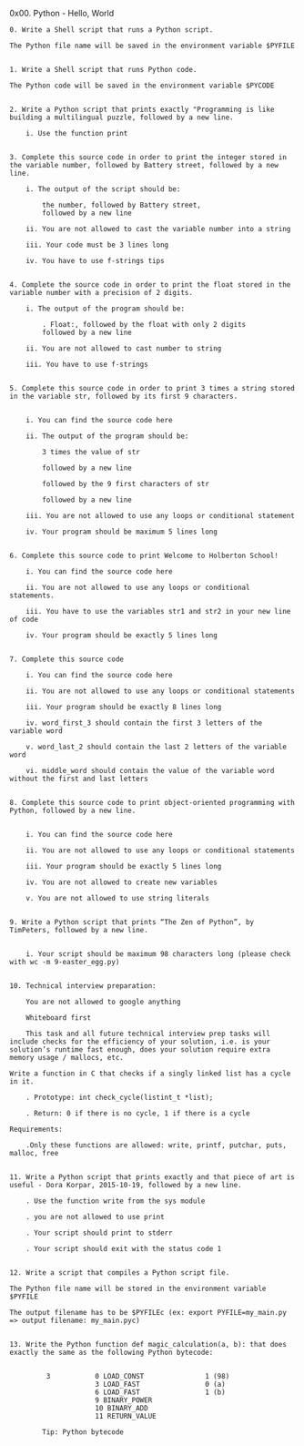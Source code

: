 0x00. Python - Hello, World



	0. Write a Shell script that runs a Python script.
	
	The Python file name will be saved in the environment variable $PYFILE	


	1. Write a Shell script that runs Python code.

	The Python code will be saved in the environment variable $PYCODE


	2. Write a Python script that prints exactly "Programming is like building a multilingual puzzle, followed by a new line.

		i. Use the function print


	3. Complete this source code in order to print the integer stored in the variable number, followed by Battery street, followed by a new line.

		i. The output of the script should be:
		
			the number, followed by Battery street,
			followed by a new line

		ii. You are not allowed to cast the variable number into a string
		
		iii. Your code must be 3 lines long

		iv. You have to use f-strings tips


	4. Complete the source code in order to print the float stored in the variable number with a precision of 2 digits.

		i. The output of the program should be:
	
			. Float:, followed by the float with only 2 digits
			followed by a new line

		ii. You are not allowed to cast number to string

		iii. You have to use f-strings


	5. Complete this source code in order to print 3 times a string stored in the variable str, followed by its first 9 characters.


		i. You can find the source code here

		ii. The output of the program should be:

			3 times the value of str
	
			followed by a new line

			followed by the 9 first characters of str
	
			followed by a new line

		iii. You are not allowed to use any loops or conditional statement
		
		iv. Your program should be maximum 5 lines long


	6. Complete this source code to print Welcome to Holberton School!

		i. You can find the source code here

		ii. You are not allowed to use any loops or conditional statements.

		iii. You have to use the variables str1 and str2 in your new line of code

		iv. Your program should be exactly 5 lines long


	7. Complete this source code

		i. You can find the source code here

		ii. You are not allowed to use any loops or conditional statements

		iii. Your program should be exactly 8 lines long

		iv. word_first_3 should contain the first 3 letters of the variable word

		v. word_last_2 should contain the last 2 letters of the variable word
		
		vi. middle_word should contain the value of the variable word without the first and last letters


	8. Complete this source code to print object-oriented programming with Python, followed by a new line.


		i. You can find the source code here

		ii. You are not allowed to use any loops or conditional statements

		iii. Your program should be exactly 5 lines long

		iv. You are not allowed to create new variables

		v. You are not allowed to use string literals


	9. Write a Python script that prints “The Zen of Python”, by TimPeters, followed by a new line.


		i. Your script should be maximum 98 characters long (please check with wc -m 9-easter_egg.py)


	10. Technical interview preparation:

		You are not allowed to google anything
	
		Whiteboard first

		This task and all future technical interview prep tasks will include checks for the efficiency of your solution, i.e. is your solution’s runtime fast enough, does your solution require extra memory usage / mallocs, etc.

	Write a function in C that checks if a singly linked list has a cycle in it.

		. Prototype: int check_cycle(listint_t *list);

		. Return: 0 if there is no cycle, 1 if there is a cycle

	Requirements:

		.Only these functions are allowed: write, printf, putchar, puts, malloc, free


	11. Write a Python script that prints exactly and that piece of art is useful - Dora Korpar, 2015-10-19, followed by a new line.

		. Use the function write from the sys module
	
		. you are not allowed to use print

		. Your script should print to stderr

		. Your script should exit with the status code 1


	12. Write a script that compiles a Python script file.

	The Python file name will be stored in the environment variable $PYFILE

	The output filename has to be $PYFILEc (ex: export PYFILE=my_main.py => output filename: my_main.pyc)


	13. Write the Python function def magic_calculation(a, b): that does exactly the same as the following Python bytecode:


			 3           0 LOAD_CONST               1 (98)
			             3 LOAD_FAST                0 (a)
			             6 LOAD_FAST                1 (b)
			             9 BINARY_POWER
			             10 BINARY_ADD
			             11 RETURN_VALUE

			Tip: Python bytecode

